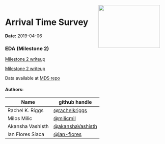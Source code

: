 <img src="imgs/logo.png" align="right" height="140" width="200"/>

# Arrival Time Survey

**Date:** 2019-04-06

### EDA (Milestone 2)

[Milestone 2 writeup](https://github.com/UBC-MDS/survey_arrival_time/blob/v2.0/milestone2.md)

[Milestone 2 writeup](https://github.com/UBC-MDS/survey_arrival_time/blob/master/milestone2.md)

Data available at [MDS repo](https://github.ubc.ca/MDS-2018-19/DSCI_554_survey_arrival_time)

#### Authors:

| Name | github handle |
| ---- | ------ |
| Rachel K. Riggs | [@rachelkriggs](https://github.com/rachelkriggs) |
| Milos Milic     | [@milicmil](https://github.com/milicmil) |
| Akansha Vashisth     | [@akanshaVashisth](https://github.com/akanshaVashisth) |
| Ian Flores Siaca    | [@ian-flores](https://github.com/ian-flores) |

